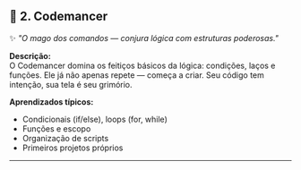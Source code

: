 ## 🔮 2. Codemancer  
✨ *"O mago dos comandos — conjura lógica com estruturas poderosas."*

**Descrição:**  
O Codemancer domina os feitiços básicos da lógica: condições, laços e funções. Ele já não apenas repete — começa a criar. Seu código tem intenção, sua tela é seu grimório.

**Aprendizados típicos:**
- Condicionais (if/else), loops (for, while)
- Funções e escopo
- Organização de scripts
- Primeiros projetos próprios

---